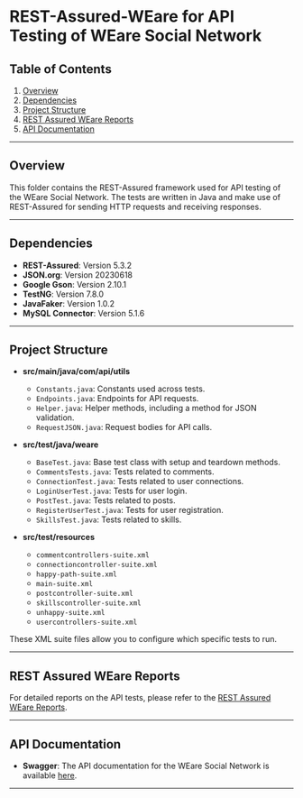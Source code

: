 # REST-Assured-WEare for API Testing of WEare Social Network

## Table of Contents
1. [Overview](#overview)
2. [Dependencies](#dependencies)
3. [Project Structure](#project-structure)
4. [REST Assured WEare Reports](#rest-assured-weare-reports)
5. [API Documentation](#api-documentation)

---

## Overview
This folder contains the REST-Assured framework used for API testing of the WEare Social Network. The tests are written in Java and make use of REST-Assured for sending HTTP requests and receiving responses.

---

## Dependencies

- **REST-Assured**: Version 5.3.2
- **JSON.org**: Version 20230618
- **Google Gson**: Version 2.10.1
- **TestNG**: Version 7.8.0
- **JavaFaker**: Version 1.0.2
- **MySQL Connector**: Version 5.1.6

---

## Project Structure

- **src/main/java/com/api/utils**
  - `Constants.java`: Constants used across tests.
  - `Endpoints.java`: Endpoints for API requests.
  - `Helper.java`: Helper methods, including a method for JSON validation.
  - `RequestJSON.java`: Request bodies for API calls.
  
- **src/test/java/weare**
  - `BaseTest.java`: Base test class with setup and teardown methods.
  - `CommentsTests.java`: Tests related to comments.
  - `ConnectionTest.java`: Tests related to user connections.
  - `LoginUserTest.java`: Tests for user login.
  - `PostTest.java`: Tests related to posts.
  - `RegisterUserTest.java`: Tests for user registration.
  - `SkillsTest.java`: Tests related to skills.

- **src/test/resources**
  - `commentcontrollers-suite.xml`
  - `connectioncontroller-suite.xml`
  - `happy-path-suite.xml`
  - `main-suite.xml`
  - `postcontroller-suite.xml`
  - `skillscontroller-suite.xml`
  - `unhappy-suite.xml`
  - `usercontrollers-suite.xml`

These XML suite files allow you to configure which specific tests to run.

---

## REST Assured WEare Reports
For detailed reports on the API tests, please refer to the [REST Assured WEare Reports](./REST%20Assured%20WEare%20Reports/README.md).

---

## API Documentation

- **Swagger**: The API documentation for the WEare Social Network is available [here](http://localhost:8081/swagger-ui.html#/).

---
